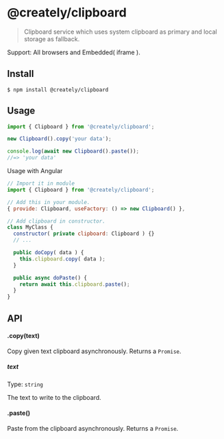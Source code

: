 # @creately/clipboard

> Clipboard service which uses system clipboard as primary and local storage as fallback.

Support:  All browsers and Embedded( iframe ).

## Install

```
$ npm install @creately/clipboard
```

## Usage

```js
import { Clipboard } from '@creately/clipboard';

new Clipboard().copy('your data');

console.log(await new Clipboard().paste());
//=> 'your data'
```

Usage with Angular
```js
// Import it in module
import { Clipboard } from '@creately/clipboard';

// Add this in your module.
{ provide: Clipboard, useFactory: () => new Clipboard() },

// Add clipboard in constructor.
class MyClass {
  constructor( private clipboard: Clipboard ) {}
  // ...

  public doCopy( data ) {
    this.clipboard.copy( data );  
  }

  public async doPaste() {
    return await this.clipboard.paste();
  }
}
```


## API

#### .copy(text)

Copy given text clipboard asynchronously. Returns a `Promise`.

##### text

Type: `string`

The text to write to the clipboard.

#### .paste()

Paste from the clipboard asynchronously. Returns a `Promise`.